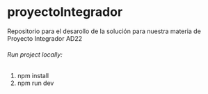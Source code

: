 # proyectoIntegrador
Repositorio para el desarollo de la solución para nuestra materia de Proyecto Integrador AD22

###### Run project locally:
1. npm install
2. npm run dev